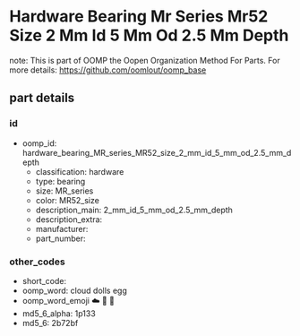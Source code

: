 # Hardware Bearing Mr Series Mr52 Size 2 Mm Id 5 Mm Od 2.5 Mm Depth  

note: This is part of OOMP the Oopen Organization Method For Parts. For more details: https://github.com/oomlout/oomp_base

##  part details





### id
* oomp_id: hardware_bearing_MR_series_MR52_size_2_mm_id_5_mm_od_2.5_mm_depth
  * classification: hardware
  * type: bearing
  * size: MR_series
  * color: MR52_size
  * description_main: 2_mm_id_5_mm_od_2.5_mm_depth
  * description_extra: 
  * manufacturer: 
  * part_number: 

### other_codes
* short_code: 
* oomp_word: cloud dolls egg
* oomp_word_emoji :cloud: :dolls: :egg:
* md5_6_alpha: 1p133
* md5_6: 2b72bf